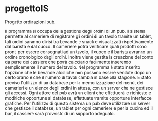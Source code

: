 # progettoIS

Progetto ordinazioni pub.

Il programma si occupa della gestione degli ordini di un pub.
Il sistema permette al cameriere di registrare gli ordini di un tavolo tramite un tablet, tali ordini saranno divisi tra bevande 
e snack e visualizzati rispettivamente dal barista e dal cuoco. Il cameriere potrà verificare quali prodotti sono pronti per essere 
consegnati ad un tavolo, il cuoco e il barista avranno un ordine cronologico degli ordini. 
Inoltre viene gestita la creazione del conto da parte del cassiere che potrà calcolarlo facilmente inserendo semplicemente 
il numero del tavolo.
Nel programma è stato inserito l'opzione che le bevande alcoliche non possono essere vendute dopo un certo orario e che il 
numero di tavoli cambia in base alla stagione.
E stato previso l'utilizzo di un database per la memorizzazione del menù, dei camerieri e un elenco degli ordini in attesa, con un 
server che ne gestisce gli accessi.
Ogni attore del pub avrà un client che effettuerà le richieste e modifiche opportune al database, effettuate tramite opportune interfacce grafiche.
Per l'utilizzo di questo sistema un pub deve utilizzare un server che gestisce il database, un tablet per ogni cameriere e per la cucina
ed il bar, il cassiere sarà provvisto di un supporto adeguato.
